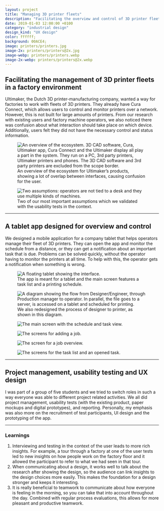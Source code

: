 ```yaml
---
layout: project
title: "Managing 3D printer fleets"
description: "Facilitating the overview and control of 3D printer fleets in a factory environment with a tablet app by usability testing and redesigning"
date: 2019-01-03 12:00:00 +0100
category: "industrial design"
design_kind: "UX design"
color: ffffff;
background: 00ACE4;
image: printers/printers.jpg
image-2x: printers/printers@2x.jpg
image-webp: printers/printers.webp
image-2x-webp: printers/printers@2x.webp
---
```



<!-- <figure class="project__picture-group--light" style="margin:-12vw 0 8vw;">
  <div style="width:100%;height:0;padding-bottom:44%;position:relative;text-align:left;">
    <iframe src="https://player.vimeo.com/video/355866914" width="100%" height="100%" frameborder="0" webkitallowfullscreen mozallowfullscreen allowfullscreen style="height:44vw;"></iframe>
  </div>
</figure> -->

## Facilitating the management of 3D printer fleets in a factory environment

Ultimaker, the Dutch 3D printer-manufacturing company, wanted a way for factories to work with fleets of 3D printers. They already have Cura Connect, which allows users to control and monitor printers over a network. However, this is not built for large amounts of printers. From our research with existing users and factory machine operators, we also noticed there was confusion about what interaction should take place on which device. Additionally, users felt they did not have the necessary control and status information.


<div class="project__picture-group">

  <figure class="project__picture">
    <picture>
      <source data-srcset="/static/img/printers/problem_overview.webp 1x,
        /static/img/printers/problem_overview@2x.webp 2x"
        type="image/webp" class="lazy">
      <img loading="lazy" class="project__image lazy" alt="An overview of the ecosystem. 3D CAD software, Cura, Ultimaker app, Cura Connect and the Ultimaker display all play a part in the system. They run on a PC, 3rd party printers, Ultimaker printers and phones. The 3D CAD software and 3rd party printers are excluded from the scope border."
        data-srcset="/static/img/printers/problem_overview.png 1x,
          /static/img/printers/problem_overview@2x.png 2x"
        src="/static/img/placeholder.jpg"
        data-src="/static/img/printers/problem_overview.png">
    </picture>
    <figcaption class="project__caption">
      An overview of the ecosystem for Ultimaker’s products, showing a lot of overlap between interfaces, causing confusion for the user.
    </figcaption>
  </figure>

  <figure class="project__picture">
    <picture>
      <source data-srcset="/static/img/printers/assumptions.webp 1x,
        /static/img/printers/assumptions@2x.webp 2x"
        type="image/webp" class="lazy">
      <img loading="lazy" class="project__image lazy" alt="Two assumptions: operators are not tied to a desk and they use multiple kinds of machines."
        data-srcset="/static/img/printers/assumptions.png 1x,
          /static/img/printers/assumptions@2x.png 2x"
        src="/static/img/placeholder.jpg"
        data-src="/static/img/printers/assumptions.png">
    </picture>
    <figcaption class="project__caption">
      Two of our most important assumptions which we validated with the usability tests in the context.
    </figcaption>
  </figure>

</div>

---

## A tablet app designed for overview and control

We designed a mobile application for a company tablet that helps operators manage their fleet of 3D printers. They can open the app and monitor the schedule from a distance, or they can get a notification about an important task that is due. Problems can be solved quickly, without the operator having to monitor the printers at all time. To help with this, the operator gets a notification when something is wrong.

<div class="project__picture-group">

  <figure class="project__picture">
    <picture>
      <source data-srcset="/static/img/printers/tablet.webp 1x,
        /static/img/printers/tablet@2x.webp 2x"
        type="image/webp" class="lazy">
      <img loading="lazy" class="project__image lazy" alt="A floating tablet showing the interface."
        data-srcset="/static/img/printers/tablet.png 1x,
          /static/img/printers/tablet@2x.png 2x"
        src="/static/img/placeholder.jpg"
        data-src="/static/img/printers/tablet.png">
    </picture>
    <figcaption class="project__caption">
      The app is meant for a tablet and the main screen features a task list and a printing schedule.
    </figcaption>
  </figure>

  <figure class="project__picture">
    <picture>
      <source data-srcset="/static/img/printers/getting_file.webp 1x,
        /static/img/printers/getting_file@2x.webp 2x"
        type="image/webp" class="lazy">
      <img loading="lazy" class="project__image lazy" alt="A diagram showing the flow from Designer/Engineer, through Production manager to operator. In parallel, the file goes to a server, is accessed on a tablet and scheduled for printing."
        data-srcset="/static/img/printers/getting_file.png 1x,
          /static/img/printers/getting_file@2x.png 2x"
        src="/static/img/placeholder.jpg"
        data-src="/static/img/printers/getting_file.png">
    </picture>
    <figcaption class="project__caption">
      We also redesigned the process of designer to printer, as shown in this diagram.
    </figcaption>
  </figure>

  <figure class="project__picture">
    <picture>
      <img loading="lazy" class="project__image lazy" alt="The main screen with the schedule and task view."
        data-srcset="/static/img/printers/design-1.png 1x,
          /static/img/printers/design-1@2x.png 2x"
        src="/static/img/placeholder.jpg"
        data-src="/static/img/printers/design-1.png">
    </picture>
    <figcaption class="project__caption"></figcaption>
  </figure>

  <figure class="project__picture">
    <picture>
      <img loading="lazy" class="project__image lazy" alt="The screens for adding a job."
        data-srcset="/static/img/printers/design-2.png 1x,
          /static/img/printers/design-2@2x.png 2x"
        src="/static/img/placeholder.jpg"
        data-src="/static/img/printers/design-2.png">
    </picture>
    <figcaption class="project__caption"></figcaption>
  </figure>

  <figure class="project__picture">
    <picture>
      <img loading="lazy" class="project__image lazy" alt="The screen for a job overview."
        data-srcset="/static/img/printers/design-3.png 1x,
          /static/img/printers/design-3@2x.png 2x"
        src="/static/img/placeholder.jpg"
        data-src="/static/img/printers/design-3.png">
    </picture>
    <figcaption class="project__caption"></figcaption>
  </figure>

  <figure class="project__picture">
    <picture>
      <img loading="lazy" class="project__image lazy" alt="The screens for the task list and an opened task."
        data-srcset="/static/img/printers/design-4.png 1x,
          /static/img/printers/design-4@2x.png 2x"
        src="/static/img/placeholder.jpg"
        data-src="/static/img/printers/design-4.png">
    </picture>
    <figcaption class="project__caption"></figcaption>
  </figure>

</div>


---

## Project management, usability testing and UX design

I was part of a group of five students and we tried to switch roles in such a way everyone was able to different project related activities. We all did project management, usability tests (with the existing product, paper mockups and digital prototypes), and reporting. Personally, my emphasis was also more on the recruitment of test participants, UI design and the prototyping of the app.

---

### Learnings

1. Interviewing and testing in the context of the user leads to more rich insights. For example, a tour through a factory at one of the user tests led to new insights on how people work on the factory floor and it allowed the participant to refer to what we had seen in that tour.
2. When communicating about a design, it works well to talk about the research after showing the design, so the audience can link insights to the design choices more easily. This makes the foundation for a design stronger and keeps it interesting.
3. It is really beneficial to teamwork to communicate about how everyone is feeling in the morning, so you can take that into account throughout the day. Combined with regular process evaluations, this allows for more pleasant and productive teamwork.
